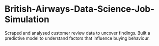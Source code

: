 # British-Airways-Data-Science-Job-Simulation
Scraped and analysed customer review data to uncover findings. Built a predictive model to understand factors that influence buying behaviour.
